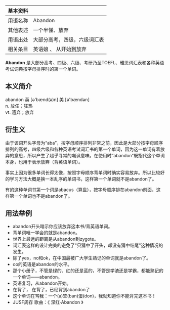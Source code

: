 |  **基本资料**  ||
|---|---|
|用语名称  |  Abandon   |
|其他表述  |  一个半懂、放弃   |
|用语出处  |  大部分高考，四级，六级词汇表   |
|相关条目  |  英语娘  、  从开始到放弃   |
  
**Abandon** 是大部分高考、四级、六级、考研乃至TOEFL、雅思词汇表和各种英语考试词典按字母排序时的第一个单词。

##  本义简介

abandon 英 [ə'bænd(ə)n] 美 [ə'bændən]  
n. 放任；狂热  
vt. 遗弃；放弃

##  衍生义

由于该词开头字母为“aba”，按字母顺序排列非常之前，因此是大部分按字母顺序排列的高考，四级六级和各种英语考试词汇书的第一个单词，因为这一单词有着放弃的意思，所以产生了超乎寻常的嘲讽意味。在使用时“abandon”既指代这个单词本身，也用于表示放弃（背英语单词）。

事实上因为很多单词长得太像，按照字母顺序背单词时确实容易放弃。所以比较好的学习方法大概是换一本乱序的单词书，这样第一个单词就不是abandon了。

有的这种单词书第一个词是abacus（算盘），按字母顺序排在abandon前面，这样第一个单词也不是abandon了。

##  用法举例

  * abandon开头暗示你应该放弃这本书/背英语单词。 
  * 背单词唯一学会的就是abandon。 
  * 世界上最远的距离是从abandon到zygote。 
  * 词汇表这样的设计完美的避免了"只猜中了开头，却没有猜中结尾"这种情况的发生。 
  * 除了yes，no和ok，在中国最被广大学生熟记的单词就是abandon了。 
  * oo的英语是abandon的水平。 
  * 那个小册子，不管是绿的、红的还是蓝的，不管是学渣还是学霸，都能熟记的一个单词——abandon。 
  * 英语复习，从abandon开始。 
  * 在背了，  在背了，已经背到abandon了 
  * 这个单词在骂我：一个(a)笨(ban)蛋(don)，我就知道你不能背完这本书！ 
  * JUSF周存  歌曲：《  深红·Abandon  》 


